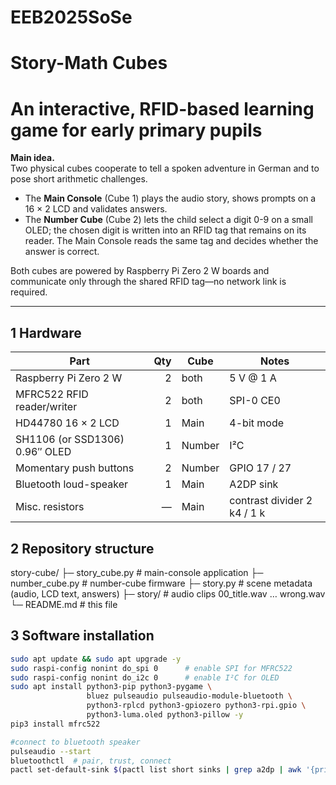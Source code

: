 # EEB2025SoSe

# Story-Math Cubes  
An interactive, RFID-based learning game for early primary pupils  
==================================================================

**Main idea.**  
Two physical cubes cooperate to tell a spoken adventure in German and to pose
short arithmetic challenges.  
* The **Main Console** (Cube 1) plays the audio story, shows prompts on a
  16 × 2 LCD and validates answers.  
* The **Number Cube** (Cube 2) lets the child select a digit 0-9 on a small
  OLED; the chosen digit is written into an RFID tag that remains on its reader.
  The Main Console reads the same tag and decides whether the answer is correct.

Both cubes are powered by Raspberry Pi Zero 2 W boards and communicate only
through the shared RFID tag—no network link is required.

---

## 1  Hardware

| Part | Qty | Cube | Notes |
|------|----:|------|-------|
| Raspberry Pi Zero 2 W | 2 | both | 5 V @ 1 A |
| MFRC522 RFID reader/writer | 2 | both | SPI-0 CE0 |
| HD44780 16 × 2 LCD | 1 | Main | 4-bit mode |
| SH1106 (or SSD1306) 0.96″ OLED | 1 | Number | I²C |
| Momentary push buttons | 2 | Number | GPIO 17 / 27 |
| Bluetooth loud-speaker | 1 | Main | A2DP sink |
| Misc. resistors | — | Main | contrast divider 2 k4 / 1 k |


## 2  Repository structure  

story-cube/
├─ story_cube.py # main-console application
├─ number_cube.py # number-cube firmware
├─ story.py # scene metadata (audio, LCD text, answers)
├─ story/ # audio clips 00_title.wav … wrong.wav
└─ README.md # this file


## 3  Software installation  

```bash
sudo apt update && sudo apt upgrade -y
sudo raspi-config nonint do_spi 0      # enable SPI for MFRC522
sudo raspi-config nonint do_i2c 0      # enable I²C for OLED
sudo apt install python3-pip python3-pygame \
                 bluez pulseaudio pulseaudio-module-bluetooth \
                 python3-rplcd python3-gpiozero python3-rpi.gpio \
                 python3-luma.oled python3-pillow -y
pip3 install mfrc522

#connect to bluetooth speaker
pulseaudio --start
bluetoothctl  # pair, trust, connect
pactl set-default-sink $(pactl list short sinks | grep a2dp | awk '{print $2}')

